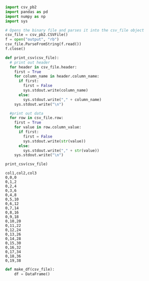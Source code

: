 

```python
import csv_pb2
import pandas as pd
import numpy as np
import sys
```


```python
# Opens the binary file and parses it into the csv_file object
csv_file = csv_pb2.CSVFile()
f = open("output", "rb")
csv_file.ParseFromString(f.read())
f.close()
```


```python
def print_csv(csv_file):
  # print out header
  for header in csv_file.header:
    first = True
    for column_name in header.column_name:
      if first:
        first = False
        sys.stdout.write(column_name)
      else:
        sys.stdout.write("," + column_name)
    sys.stdout.write("\n")

  #print out data
  for row in csv_file.row:
    first = True
    for value in row.column_value:
      if first:
        first = False
        sys.stdout.write(str(value))
      else:
        sys.stdout.write("," + str(value))
    sys.stdout.write("\n")
```


```python
print_csv(csv_file)
```

    col1,col2,col3
    0,0,0
    0,1,2
    0,2,4
    0,3,6
    0,4,8
    0,5,10
    0,6,12
    0,7,14
    0,8,16
    0,9,18
    0,10,20
    0,11,22
    0,12,24
    0,13,26
    0,14,28
    0,15,30
    0,16,32
    0,17,34
    0,18,36
    0,19,38



```python
def make_df(csv_file):
    df = DataFrame()
```
